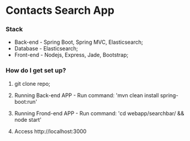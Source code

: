 # Contacts Search App #

### Stack ###

* Back-end  - Spring Boot, Spring MVC, Elasticsearch;
* Database  - Elasticsearch;
* Front-end - Nodejs, Express, Jade, Bootstrap;

### How do I get set up? ###

1. git clone repo;
2. Running Back-end APP  - Run command: 'mvn clean install spring-boot:run'
3. Running Frond-end APP - Run command: 'cd webapp/searchbar/ && node start'

4. Access http://localhost:3000

